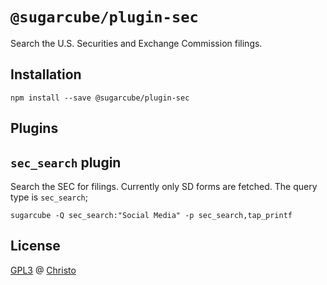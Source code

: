 # `@sugarcube/plugin-sec`

Search the U.S. Securities and Exchange Commission filings.

## Installation

```
npm install --save @sugarcube/plugin-sec
```

## Plugins

## `sec_search` plugin

Search the SEC for filings. Currently only SD forms are fetched. The query
type is `sec_search`;

```
sugarcube -Q sec_search:"Social Media" -p sec_search,tap_printf
```

## License

[GPL3](./LICENSE) @ [Christo](christo@cryptodrunks.net)
